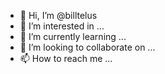 - 👋 Hi, I’m @billtelus
- 👀 I’m interested in ...
- 🌱 I’m currently learning ...
- 💞️ I’m looking to collaborate on ...
- 📫 How to reach me ...

<!---
billtelus/billtelus is a ✨ special ✨ repository because its `README.md` (this file) appears on your GitHub profile.
You can click the Preview link to take a look at your changes.
--->
